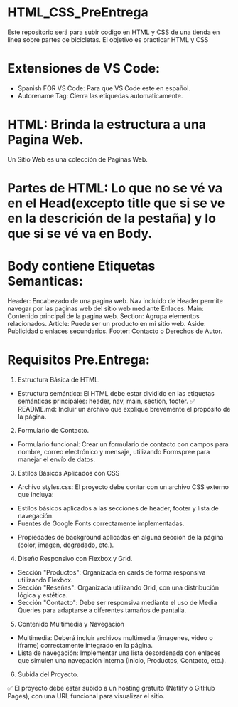 # HTML_CSS_PreEntrega
Este repositorio será para subir codigo en HTML y CSS de una tienda en linea sobre partes de bicicletas.
El objetivo es practicar HTML y CSS 

# Extensiones de VS Code:
* Spanish FOR VS Code: Para que VS Code este en español.
* Autorename Tag: Cierra las etiquedas automaticamente.

# HTML: Brinda la estructura a una Pagina Web.
Un Sitio Web es una colección de Paginas Web.

# Partes de HTML: Lo que no se vé va en el Head(excepto title que si se ve en la descrición de la pestaña) y lo que si se vé va en Body.

# Body contiene Etiquetas Semanticas:
Header: Encabezado de una pagina web.
Nav incluido de Header permite navegar por las paginas web del sitio web mediante Enlaces.
Main: Contenido principal de la pagina web.
Section: Agrupa elementos relacionados.
Article: Puede ser un producto en mi sitio web.
Aside: Publicidad o enlaces secundarios.
Footer: Contacto o Derechos de Autor.

# Requisitos Pre.Entrega:

1. Estructura Básica de HTML.

* Estructura semántica: El HTML debe estar dividido en las etiquetas semánticas principales: header, nav, main, section, footer. 
✅ README.md: Incluir un archivo que explique brevemente el propósito de la página. 

2. Formulario de Contacto.

* Formulario funcional: Crear un formulario de contacto con campos para nombre, correo electrónico y mensaje, utilizando Formspree para manejar el envío de datos.

3. Estilos Básicos Aplicados con CSS

* Archivo styles.css: El proyecto debe contar con un archivo CSS externo que incluya:

+ Estilos básicos aplicados a las secciones de header, footer y lista de navegación.
+ Fuentes de Google Fonts correctamente implementadas.

* Propiedades de background aplicadas en alguna sección de la página (color, imagen, degradado, etc.).

4. Diseño Responsivo con Flexbox y Grid.

* Sección "Productos": Organizada en cards de forma responsiva utilizando Flexbox.
* Sección "Reseñas": Organizada utilizando Grid, con una distribución lógica y estética.
* Sección "Contacto": Debe ser responsiva mediante el uso de Media Queries para adaptarse a diferentes tamaños de pantalla.

5. Contenido Multimedia y Navegación

* Multimedia: Deberá incluir archivos multimedia (imagenes, video o iframe) correctamente integrado en la página.
* Lista de navegación: Implementar una lista desordenada con enlaces que simulen una navegación interna (Inicio, Productos, Contacto, etc.).

6. Subida del Proyecto.

✅ El proyecto debe estar subido a un hosting gratuito (Netlify o GitHub Pages), con una URL funcional para visualizar el sitio.

